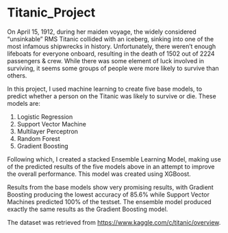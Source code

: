 # Titanic_Project

On April 15, 1912, during her maiden voyage, the widely considered “unsinkable” RMS Titanic collided with an iceberg, sinking into one of the most infamous shipwrecks in history. Unfortunately, there weren’t enough lifeboats for everyone onboard, resulting in the death of 1502 out of 2224 passengers & crew. While there was some element of luck involved in surviving, it seems some groups of people were more likely to survive than others.

In this project, I used machine learning to create five base models, to predict whether a person on the Titanic was likely to survive or die. These models are:
1. Logistic Regression
2. Support Vector Machine
3. Multilayer Perceptron
4. Random Forest
5. Gradient Boosting

Following which, I created a stacked Ensemble Learning Model, making use of the predicted results of the five models above in an attempt to improve the overall performance. This model was created using XGBoost.

Results from the base models show very promising results, with Gradient Boosting producing the lowest accuracy of 85.6% while Support Vector Machines predicted 100% of the testset. The ensemble model produced exactly the same results as the Gradient Boosting model.

The dataset was retrieved from https://www.kaggle.com/c/titanic/overview.
